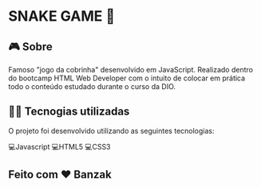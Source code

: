 # SNAKE GAME 🐍

## 🎮️ Sobre

Famoso "jogo da cobrinha" desenvolvido em JavaScript. Realizado dentro do bootcamp HTML Web Developer com o intuito de colocar em prática todo o conteúdo estudado durante o curso da DIO.

## 👨‍💻️ Tecnogias utilizadas

O projeto foi desenvolvido utilizando as seguintes tecnologias:

💻️Javascript 
💻️HTML5
💻️CSS3

## Feito com ❤️ Banzak
